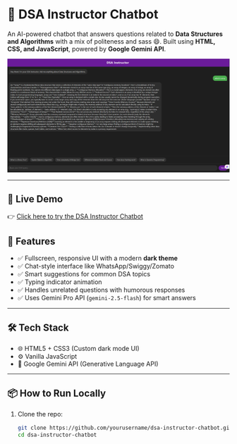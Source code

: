 # 🧠 DSA Instructor Chatbot

An AI-powered chatbot that answers questions related to **Data Structures and Algorithms** with a mix of politeness and sass 😄. Built using **HTML, CSS, and JavaScript**, powered by **Google Gemini API**.

![screenshot](https://github.com/Sujay-The-Algorithimist/ask-me-dsa/blob/main/Screenshot%202025-07-13%20022638.png)

---

## 🔗 Live Demo

👉 [Click here to try the DSA Instructor Chatbot]([https://vercel.com/sujay-das-projects/ask-me-dsa](https://ask-me-dsa.vercel.app/))

## 🚀 Features

- ✅ Fullscreen, responsive UI with a modern **dark theme**
- ✅ Chat-style interface like WhatsApp/Swiggy/Zomato
- ✅ Smart suggestions for common DSA topics
- ✅ Typing indicator animation
- ✅ Handles unrelated questions with humorous responses
- ✅ Uses Gemini Pro API (`gemini-2.5-flash`) for smart answers

---

## 🛠️ Tech Stack

- 🌐 HTML5 + CSS3 (Custom dark mode UI)
- ⚙️ Vanilla JavaScript
- 🤖 Google Gemini API (Generative Language API)

---

## 📦 How to Run Locally

1. Clone the repo:
   ```bash
   git clone https://github.com/yourusername/dsa-instructor-chatbot.git
   cd dsa-instructor-chatbot
